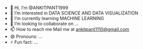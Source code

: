 - 👋 Hi, I’m @ANKITPANT1999
- 👀 I’m interested in DATA SCIENCE AND DATA VISUALIZATION
- 🌱 I’m currently learning MACHINE LEARNING
- 💞️ I’m looking to collaborate on ...
- 📫 How to reach me Mail me at ankitpant1110@gmail.com
- 😄 Pronouns: ...
- ⚡ Fun fact: ...

<!---
ANKITPANT1999/ANKITPANT1999 is a ✨ special ✨ repository because its `README.md` (this file) appears on your GitHub profile.
You can click the Preview link to take a look at your changes.
--->
